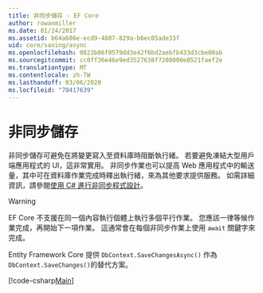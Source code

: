 ```yaml
---
title: 非同步儲存 - EF Core
author: rowanmiller
ms.date: 01/24/2017
ms.assetid: b64a606e-ecd9-4807-829a-b6ec05ade33f
uid: core/saving/async
ms.openlocfilehash: 0823b86f0579dd3e42f6bd2aebfb433d3cbe00ab
ms.sourcegitcommit: cc0ff36e46e9ed3527638f7208000e8521faef2e
ms.translationtype: MT
ms.contentlocale: zh-TW
ms.lasthandoff: 03/06/2020
ms.locfileid: "78417639"
---
```

# <a name="asynchronous-saving"></a>非同步儲存

非同步儲存可避免在將變更寫入至資料庫時阻斷執行緒。 若要避免凍結大型用戶端應用程式的 UI，這非常實用。 非同步作業也可以提高 Web 應用程式中的輸送量，其中可在資料庫作業完成時釋出執行緒，來為其他要求提供服務。 如需詳細資訊，請參閱[使用 C# 進行非同步程式設計](https://docs.microsoft.com/dotnet/csharp/async)。

> [!WARNING]  
> EF Core 不支援在同一個內容執行個體上執行多個平行作業。 您應該一律等候作業完成，再開始下一項作業。 這通常會在每個非同步作業上使用 `await` 關鍵字來完成。

Entity Framework Core 提供 `DbContext.SaveChangesAsync()` 作為 `DbContext.SaveChanges()`的替代方案。

[!code-csharp[Main](../../../samples/core/Saving/Async/Sample.cs#Sample)]
